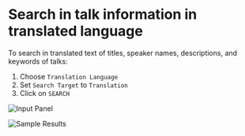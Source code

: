 # Search in talk information in translated language

To search in translated text of titles, speaker names, descriptions, and keywords of talks:

1. Choose `Translation Language`
2. Set `Search Target` to `Translation`
3. Click on `SEARCH`

![Input Panel](https://gyazo.com/78bc5ab2b0d5cc21c0425f5a6239b242.png)

![Sample Results](https://gyazo.com/7e404337b5bf9d9919b26956d3c3e10e.png)



